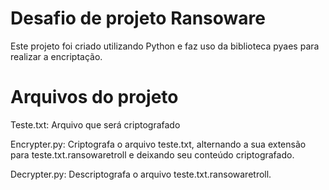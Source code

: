 # Desafio de projeto Ransoware

Este projeto foi criado utilizando Python e faz uso da biblioteca pyaes para realizar a encriptação.

# Arquivos do projeto
Teste.txt: Arquivo que será criptografado

Encrypter.py: Criptografa o arquivo teste.txt, alternando a sua extensão para teste.txt.ransowaretroll e deixando seu conteúdo criptografado.

Decrypter.py: Descriptografa o arquivo teste.txt.ransowaretroll.
